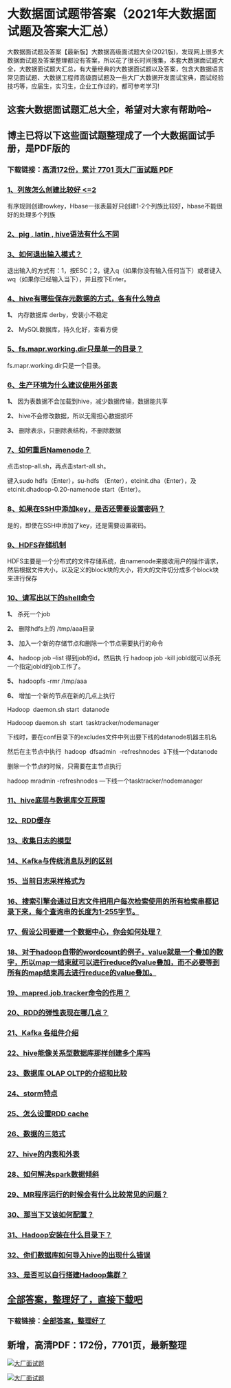 # 大数据面试题带答案（2021年大数据面试题及答案大汇总）

大数据面试题及答案【最新版】大数据高级面试题大全(2021版)，发现网上很多大数据面试题及答案整理都没有答案，所以花了很长时间搜集，本套大数据面试题大全，大数据面试题大汇总，有大量经典的大数据面试题以及答案，包含大数据语言常见面试题、大数据工程师高级面试题及一些大厂大数据开发面试宝典，面试经验技巧等，应届生，实习生，企业工作过的，都可参考学习!

## 这套大数据面试题汇总大全，希望对大家有帮助哈~ 

## 博主已将以下这些面试题整理成了一个大数据面试手册，是PDF版的

### 下载链接：[高清172份，累计 7701 页大厂面试题  PDF](https://github.com/javatechnorth/javanorth-itbooks/blob/master/docs/index.md)


### [1、列族怎么创建比较好 <=2](https://gitee.com/souyunku/NewDevBooks/blob/master/docs/大数据/大数据面试题带答案（2021年大数据面试题及答案大汇总）.md#1列族怎么创建比较好-<=2)  


有序规则创建rowkey，Hbase一张表最好只创建1-2个列族比较好，hbase不能很好的处理多个列族


### [2、pig , latin , hive语法有什么不同](https://gitee.com/souyunku/NewDevBooks/blob/master/docs/大数据/大数据面试题带答案（2021年大数据面试题及答案大汇总）.md#2pig-,-latin-,-hive语法有什么不同)  



### [3、如何退出输入模式？](https://gitee.com/souyunku/NewDevBooks/blob/master/docs/大数据/大数据面试题带答案（2021年大数据面试题及答案大汇总）.md#3如何退出输入模式)  


退出输入的方式有：1，按ESC；2，键入q（如果你没有输入任何当下）或者键入wq（如果你已经输入当下），并且按下Enter。


### [4、hive有哪些保存元数据的方式，各有什么特点](https://gitee.com/souyunku/NewDevBooks/blob/master/docs/大数据/大数据面试题带答案（2021年大数据面试题及答案大汇总）.md#4hive有哪些保存元数据的方式各有什么特点)  


**1、** 内存数据库 derby，安装小不稳定

**2、** MySQL数据库，持久化好，查看方便


### [5、fs.mapr.working.dir只是单一的目录？](https://gitee.com/souyunku/NewDevBooks/blob/master/docs/大数据/大数据面试题带答案（2021年大数据面试题及答案大汇总）.md#5fsmaprworkingdir只是单一的目录)  


fs.mapr.working.dir只是一个目录。


### [6、生产环境为什么建议使用外部表](https://gitee.com/souyunku/NewDevBooks/blob/master/docs/大数据/大数据面试题带答案（2021年大数据面试题及答案大汇总）.md#6生产环境为什么建议使用外部表)  


**1、** 因为表数据不会加载到hive，减少数据传输，数据能共享

**2、** hive不会修改数据，所以无需担心数据损坏

**3、** 删除表示，只删除表结构，不删除数据


### [7、如何重启Namenode？](https://gitee.com/souyunku/NewDevBooks/blob/master/docs/大数据/大数据面试题带答案（2021年大数据面试题及答案大汇总）.md#7如何重启namenode)  


点击stop-all.sh，再点击start-all.sh。

键入sudo hdfs（Enter），su-hdfs （Enter），etcinit.dha（Enter），及etcinit.dhadoop-0.20-namenode start（Enter）。


### [8、如果在SSH中添加key，是否还需要设置密码？](https://gitee.com/souyunku/NewDevBooks/blob/master/docs/大数据/大数据面试题带答案（2021年大数据面试题及答案大汇总）.md#8如果在ssh中添加key是否还需要设置密码)  


是的，即使在SSH中添加了key，还是需要设置密码。


### [9、HDFS存储机制](https://gitee.com/souyunku/NewDevBooks/blob/master/docs/大数据/大数据面试题带答案（2021年大数据面试题及答案大汇总）.md#9hdfs存储机制)  


HDFS主要是一个分布式的文件存储系统，由namenode来接收用户的操作请求，然后根据文件大小，以及定义的block块的大小，将大的文件切分成多个block块来进行保存


### [10、请写出以下的shell命令](https://gitee.com/souyunku/NewDevBooks/blob/master/docs/大数据/大数据面试题带答案（2021年大数据面试题及答案大汇总）.md#10请写出以下的shell命令)  


**1、** 杀死一个job

**2、** 删除hdfs上的 /tmp/aaa目录

**3、** 加入一个新的存储节点和删除一个节点需要执行的命令

**4、** hadoop job –list 得到job的id，然后执 行 hadoop job -kill jobId就可以杀死一个指定jobId的job工作了。

**5、** hadoopfs -rmr /tmp/aaa

**6、** 增加一个新的节点在新的几点上执行

Hadoop  daemon.sh start  datanode

Hadooop daemon.sh  start  tasktracker/nodemanager

下线时，要在conf目录下的excludes文件中列出要下线的datanode机器主机名

然后在主节点中执行  hadoop  dfsadmin  -refreshnodes  à下线一个datanode

删除一个节点的时候，只需要在主节点执行

hadoop mradmin -refreshnodes —下线一个tasktracker/nodemanager


### [11、hive底层与数据库交互原理](https://gitee.com/souyunku/NewDevBooks/blob/master/docs/大数据/大数据面试题带答案（2021年大数据面试题及答案大汇总）.md#11hive底层与数据库交互原理)  

### [12、RDD缓存](https://gitee.com/souyunku/NewDevBooks/blob/master/docs/大数据/大数据面试题带答案（2021年大数据面试题及答案大汇总）.md#12rdd缓存)  

### [13、收集日志的模型](https://gitee.com/souyunku/NewDevBooks/blob/master/docs/大数据/大数据面试题带答案（2021年大数据面试题及答案大汇总）.md#13收集日志的模型)  

### [14、Kafka与传统消息队列的区别](https://gitee.com/souyunku/NewDevBooks/blob/master/docs/大数据/大数据面试题带答案（2021年大数据面试题及答案大汇总）.md#14kafka与传统消息队列的区别)  

### [15、当前日志采样格式为](https://gitee.com/souyunku/NewDevBooks/blob/master/docs/大数据/大数据面试题带答案（2021年大数据面试题及答案大汇总）.md#15当前日志采样格式为)  

### [16、搜索引擎会通过日志文件把用户每次检索使用的所有检索串都记录下来，每个查询串的长度为1-255字节。](https://gitee.com/souyunku/NewDevBooks/blob/master/docs/大数据/大数据面试题带答案（2021年大数据面试题及答案大汇总）.md#16搜索引擎会通过日志文件把用户每次检索使用的所有检索串都记录下来每个查询串的长度为1-255字节。)  

### [17、假设公司要建一个数据中心，你会如何处理？](https://gitee.com/souyunku/NewDevBooks/blob/master/docs/大数据/大数据面试题带答案（2021年大数据面试题及答案大汇总）.md#17假设公司要建一个数据中心你会如何处理)  

### [18、对于hadoop自带的wordcount的例子，value就是一个叠加的数字，所以map一结束就可以进行reduce的value叠加，而不必要等到所有的map结束再去进行reduce的value叠加。](https://gitee.com/souyunku/NewDevBooks/blob/master/docs/大数据/大数据面试题带答案（2021年大数据面试题及答案大汇总）.md#18对于hadoop自带的wordcount的例子value就是一个叠加的数字所以map一结束就可以进行reduce的value叠加而不必要等到所有的map结束再去进行reduce的value叠加。)  

### [19、mapred.job.tracker命令的作用？](https://gitee.com/souyunku/NewDevBooks/blob/master/docs/大数据/大数据面试题带答案（2021年大数据面试题及答案大汇总）.md#19mapredjobtracker命令的作用)  

### [20、RDD的弹性表现在哪几点？](https://gitee.com/souyunku/NewDevBooks/blob/master/docs/大数据/大数据面试题带答案（2021年大数据面试题及答案大汇总）.md#20rdd的弹性表现在哪几点)  

### [21、Kafka 各组件介绍](https://gitee.com/souyunku/NewDevBooks/blob/master/docs/大数据/大数据面试题带答案（2021年大数据面试题及答案大汇总）.md#21kafka-各组件介绍)  

### [22、hive能像关系型数据库那样创建多个库吗](https://gitee.com/souyunku/NewDevBooks/blob/master/docs/大数据/大数据面试题带答案（2021年大数据面试题及答案大汇总）.md#22hive能像关系型数据库那样创建多个库吗)  

### [23、数据库 OLAP OLTP的介绍和比较](https://gitee.com/souyunku/NewDevBooks/blob/master/docs/大数据/大数据面试题带答案（2021年大数据面试题及答案大汇总）.md#23数据库-olap-oltp的介绍和比较)  

### [24、storm特点](https://gitee.com/souyunku/NewDevBooks/blob/master/docs/大数据/大数据面试题带答案（2021年大数据面试题及答案大汇总）.md#24storm特点)  

### [25、怎么设置RDD cache](https://gitee.com/souyunku/NewDevBooks/blob/master/docs/大数据/大数据面试题带答案（2021年大数据面试题及答案大汇总）.md#25怎么设置rdd-cache)  

### [26、数据的三范式](https://gitee.com/souyunku/NewDevBooks/blob/master/docs/大数据/大数据面试题带答案（2021年大数据面试题及答案大汇总）.md#26数据的三范式)  

### [27、hive的内表和外表](https://gitee.com/souyunku/NewDevBooks/blob/master/docs/大数据/大数据面试题带答案（2021年大数据面试题及答案大汇总）.md#27hive的内表和外表)  

### [28、如何解决spark数据倾斜](https://gitee.com/souyunku/NewDevBooks/blob/master/docs/大数据/大数据面试题带答案（2021年大数据面试题及答案大汇总）.md#28如何解决spark数据倾斜)  

### [29、MR程序运行的时候会有什么比较常见的问题？](https://gitee.com/souyunku/NewDevBooks/blob/master/docs/大数据/大数据面试题带答案（2021年大数据面试题及答案大汇总）.md#29mr程序运行的时候会有什么比较常见的问题)  

### [30、那当下又该如何配置？](https://gitee.com/souyunku/NewDevBooks/blob/master/docs/大数据/大数据面试题带答案（2021年大数据面试题及答案大汇总）.md#30那当下又该如何配置)  

### [31、Hadoop安装在什么目录下？](https://gitee.com/souyunku/NewDevBooks/blob/master/docs/大数据/大数据面试题带答案（2021年大数据面试题及答案大汇总）.md#31hadoop安装在什么目录下)  

### [32、你们数据库如何导入hive的出现什么错误](https://gitee.com/souyunku/NewDevBooks/blob/master/docs/大数据/大数据面试题带答案（2021年大数据面试题及答案大汇总）.md#32你们数据库如何导入hive的出现什么错误)  

### [33、是否可以自行搭建Hadoop集群？](https://gitee.com/souyunku/NewDevBooks/blob/master/docs/大数据/大数据面试题带答案（2021年大数据面试题及答案大汇总）.md#33是否可以自行搭建hadoop集群)  





## [全部答案，整理好了，直接下载吧](https://gitee.com/souyunku/DevBooks/blob/master/docs/daan.md)

### 下载链接：[全部答案，整理好了](https://gitee.com/souyunku/NewDevBooks/blob/master/docs/daan.md)




## 新增，高清PDF：172份，7701页，最新整理

[![大厂面试题](https://www.souyunku.com/wp-content/uploads/weixin/mst.png "架构师专栏")](https://github.com/javatechnorth/javanorth-itbooks/blob/master/image/面试题.png "架构师专栏")

[![大厂面试题](https://github.com/javatechnorth/javanorth-itbooks/blob/master/image/面试题.png "架构师专栏")](https://github.com/javatechnorth/javanorth-itbooks/blob/master/image/面试题.png "架构师专栏")
